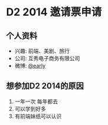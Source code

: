 # D2 2014 邀请票申请

## 个人资料

- 兴趣: 前端、美剧、旅行
- 公司: 互秀电子商务有限公司
- 微博: [@early](http://weibo.com/u/3965534974) 

## 想参加D2 2014的原因

1. 一年一次 每年都去
2. 可以学到好多
3. 有前端妹纸可以认识
